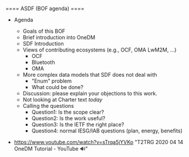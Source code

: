 ==== ASDF (BOF agenda) ====

- Agenda
  - Goals of this BOF
  - Brief introduction into OneDM
  - SDF Introduction
  - Views of contributing ecosystems (e.g., OCF, OMA LwM2M, ...)
    - OCF
    - Bluetooth
    - OMA
   - More complex data models that SDF does not deal with
     - "Enum" problem
     - What could be done?
   - Discussion: please explain your objections to this work.
   - Not looking at Charter text *today*
   - Calling the questions
     - Question1: Is the scope clear?
     - Question2: Is the work useful?
     - Question3: Is the IETF the right place?
     - Question4: normal IESG/IAB questions (plan, energy, benefits)

 - https://www.youtube.com/watch?v=sTrqa5jYVKo
   "T2TRG 2020 04 14 OneDM Tutorial - YouTube 🔊"

